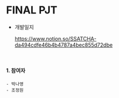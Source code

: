 # FINAL PJT

- 개발일지 

  https://www.notion.so/SSATCHA-da494cdfe46b4b4787a4bec855d72dbe

<br>

#### 1. 참여자

	- 박나영
	- 조정원

